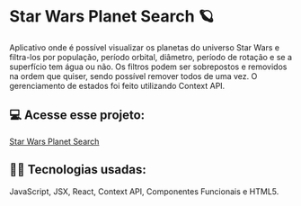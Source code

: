 # Star Wars Planet Search 🪐
Aplicativo onde é possível visualizar os planetas do universo Star Wars e filtra-los por população, período orbital, diâmetro, período de rotação e se a superfício tem água ou não.
Os filtros podem ser sobrepostos e removidos na ordem que quiser, sendo possível remover todos de uma vez.
O gerenciamento de estados foi feito utilizando Context API.
<br>

## 💻 Acesse esse projeto:
[Star Wars Planet Search](https://star-wars-planet-search-leonardomartins.vercel.app/)

## 👨‍💻 Tecnologias usadas:
JavaScript, JSX, React, Context API, Componentes Funcionais e HTML5.

